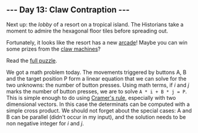## --- Day 13: Claw Contraption ---
Next up: the _lobby_ of a resort on a tropical island. The Historians take a moment to admire the hexagonal floor tiles before spreading out.

Fortunately, it looks like the resort has a new [arcade](https://en.wikipedia.org/wiki/Amusement_arcade)! Maybe you can win some prizes from the [claw machines](https://en.wikipedia.org/wiki/Claw_machine)?

Read the [full puzzle](https://adventofcode.com/2024/day/13).

We got a math problem today. The movements triggered by buttons A, B and the target position P form a linear equation that we can solve for the two unknowns: the number of button presses. Using math terms, if _i_ and _j_ marks the number of button presses, we are to solve `A * i + B * j = P`. This is simple enough to do using [Cramer's rule](https://en.wikipedia.org/wiki/Cramer%27s_rule), especially with two dimensional vectors. In this case the determinats can be computed with a simple cross product. We should not forget about the special cases: A and B can be parallel (didn't occur in my input), and the solution needs to be non negative integer for _i_ and _j_.